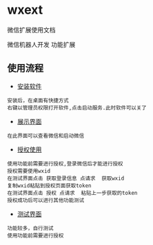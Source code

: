 # wxext
微信扩展使用文档

微信机器人开发
功能扩展

## 使用流程

+ [安装软件](https://www.wxext.cn/app/install.html "install")
```
安装后，在桌面有快捷方式
右键以管理员权限打开软件,点击启动服务.此时软件可以关了
```
+ [展示界面](https://www.wxext.cn/app/demo.html "demo")
```
在此界面可以查看微信和启动微信
```

+ [授权使用](https://www.wxext.cn/app/settings.html "settings")
```
使用功能前需要进行授权,登录微信后才能进行授权
授权需要使用wxid
在测试界面点击 获取登录信息 点请求  获取wxid
复制wxid粘贴到授权页面获取token
在测试界面点击 授权 点请求  粘贴上一步获取的token
授权成功后可以进行其他功能测试
```

+ [测试界面](https://www.wxext.cn/app/test.html "test")
```
功能较多，自行测试
使用功能前需要进行授权
```